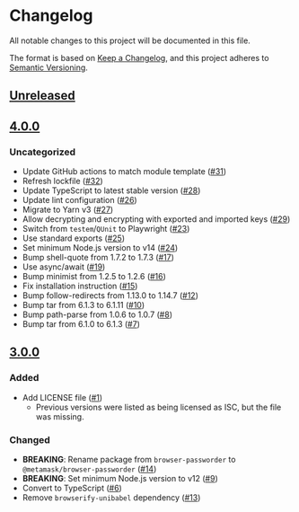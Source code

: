 # Changelog
All notable changes to this project will be documented in this file.

The format is based on [Keep a Changelog](https://keepachangelog.com/en/1.0.0/),
and this project adheres to [Semantic Versioning](https://semver.org/spec/v2.0.0.html).

## [Unreleased]

## [4.0.0]
### Uncategorized
- Update GitHub actions to match module template ([#31](https://github.com/MetaMask/browser-passworder/pull/31))
- Refresh lockfile ([#32](https://github.com/MetaMask/browser-passworder/pull/32))
- Update TypeScript to latest stable version ([#28](https://github.com/MetaMask/browser-passworder/pull/28))
- Update lint configuration ([#26](https://github.com/MetaMask/browser-passworder/pull/26))
- Migrate to Yarn v3 ([#27](https://github.com/MetaMask/browser-passworder/pull/27))
- Allow decrypting and encrypting with exported and imported keys ([#29](https://github.com/MetaMask/browser-passworder/pull/29))
- Switch from `testem`/`QUnit` to Playwright ([#23](https://github.com/MetaMask/browser-passworder/pull/23))
- Use standard exports ([#25](https://github.com/MetaMask/browser-passworder/pull/25))
- Set minimum Node.js version to v14 ([#24](https://github.com/MetaMask/browser-passworder/pull/24))
- Bump shell-quote from 1.7.2 to 1.7.3 ([#17](https://github.com/MetaMask/browser-passworder/pull/17))
- Use async/await ([#19](https://github.com/MetaMask/browser-passworder/pull/19))
- Bump minimist from 1.2.5 to 1.2.6 ([#16](https://github.com/MetaMask/browser-passworder/pull/16))
- Fix installation instruction ([#15](https://github.com/MetaMask/browser-passworder/pull/15))
- Bump follow-redirects from 1.13.0 to 1.14.7 ([#12](https://github.com/MetaMask/browser-passworder/pull/12))
- Bump tar from 6.1.3 to 6.1.11 ([#10](https://github.com/MetaMask/browser-passworder/pull/10))
- Bump path-parse from 1.0.6 to 1.0.7 ([#8](https://github.com/MetaMask/browser-passworder/pull/8))
- Bump tar from 6.1.0 to 6.1.3 ([#7](https://github.com/MetaMask/browser-passworder/pull/7))

## [3.0.0]
### Added
- Add LICENSE file ([#1](https://github.com/MetaMask/browser-passworder/pull/1))
  - Previous versions were listed as being licensed as ISC, but the file was missing.

### Changed
- **BREAKING**: Rename package from `browser-passworder` to `@metamask/browser-passworder` ([#14](https://github.com/MetaMask/browser-passworder/pull/14))
- **BREAKING**: Set minimum Node.js version to v12 ([#9](https://github.com/MetaMask/browser-passworder/pull/9))
- Convert to TypeScript ([#6](https://github.com/MetaMask/browser-passworder/pull/6))
- Remove `browserify-unibabel` dependency ([#13](https://github.com/MetaMask/browser-passworder/pull/13))

[Unreleased]: https://github.com/MetaMask/browser-passworder/compare/v4.0.0...HEAD
[4.0.0]: https://github.com/MetaMask/browser-passworder/compare/v3.0.0...v4.0.0
[3.0.0]: https://github.com/MetaMask/browser-passworder/releases/tag/v3.0.0
